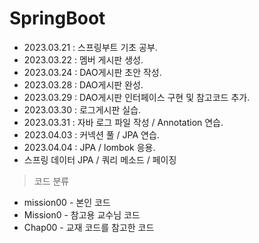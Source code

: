 # SpringBoot

+ 2023.03.21 : 스프링부트 기초 공부.
+ 2023.03.22 : 멤버 게시판 생성. 
+ 2023.03.24 : DAO게시판 초안 작성.
+ 2023.03.28 : DAO게시판 완성.
+ 2023.03.29 : DAO게시판 인터페이스 구현 및 참고코드 추가.
+ 2023.03.30 : 로그게시판 실습.
+ 2023.03.31 : 자바 로그 파일 작성 / Annotation 연습.
+ 2023.04.03 : 커넥션 풀 / JPA 연습.
+ 2023.04.04 : JPA / lombok 응용.
+ 스프링 데이터 JPA / 쿼리 메소드 / 페이징

> 코드 분류
+ mission00 - 본인 코드
+ Mission0 - 참고용 교수님 코드
+ Chap00 - 교재 코드를 참고한 코드
